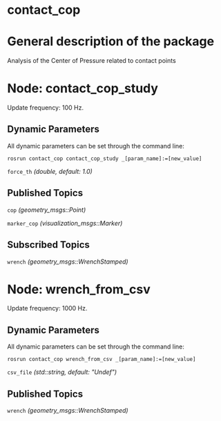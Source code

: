 contact_cop
====================

# General description of the package
Analysis of the Center of Pressure related to contact points
<!--- protected region package descripion begin -->
<!--- protected region package descripion end -->

<!--- todo How to handle the image generation -->
<!--- <img src="./model/wrench_from_csv.png" width="300px" />-->

# Node: contact_cop_study
Update frequency: 100 Hz.

<!--- protected region contact_cop_study begin -->
<!--- protected region contact_cop_study end -->

## Dynamic Parameters
All dynamic parameters can be set through the command line:
```
rosrun contact_cop contact_cop_study _[param_name]:=[new_value]
```
`force_th` *(double, default: 1.0)*
<!--- protected region force_th begin -->
<!--- protected region force_th end -->

## Published Topics
`cop` *(geometry_msgs::Point)*
<!--- protected region cop begin -->
<!--- protected region cop end -->
`marker_cop` *(visualization_msgs::Marker)*
<!--- protected region marker_cop begin -->
<!--- protected region marker_cop end -->

## Subscribed Topics
`wrench` *(geometry_msgs::WrenchStamped)*
<!--- protected region wrench begin -->
<!--- protected region wrench end -->

# Node: wrench_from_csv
Update frequency: 1000 Hz.

<!--- protected region wrench_from_csv begin -->
<!--- protected region wrench_from_csv end -->

## Dynamic Parameters
All dynamic parameters can be set through the command line:
```
rosrun contact_cop wrench_from_csv _[param_name]:=[new_value]
```
`csv_file` *(std::string, default: "Undef")*
<!--- protected region csv_file begin -->
<!--- protected region csv_file end -->

## Published Topics
`wrench` *(geometry_msgs::WrenchStamped)*
<!--- protected region wrench begin -->
<!--- protected region wrench end -->

